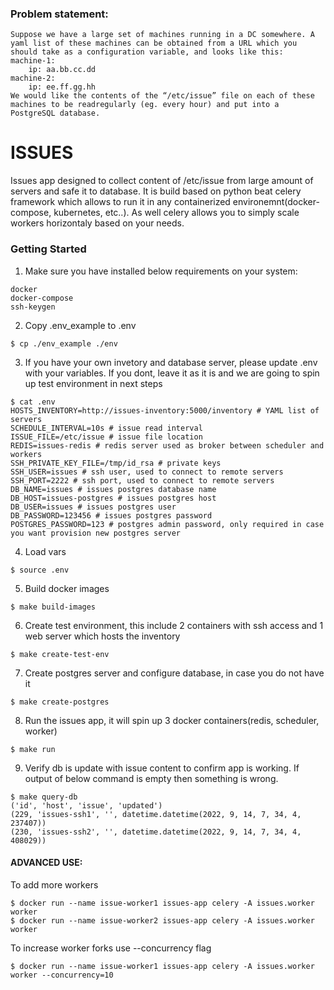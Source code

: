### Problem statement:

```
Suppose we have a large set of machines running in a DC somewhere. A yaml list of these machines can be obtained from a URL which you should take as a configuration variable, and looks like this:
machine-1:
	ip: aa.bb.cc.dd
machine-2:
	ip: ee.ff.gg.hh
We would like the contents of the “/etc/issue” file on each of these machines to be readregularly (eg. every hour) and put into a PostgreSQL database.
```

# ISSUES
Issues app designed to collect content of /etc/issue from large amount of servers and safe it to database. It is build based on python beat celery framework which allows to run it in any containerized environemnt(docker-compose, kubernetes, etc..). As well celery allows you to simply scale workers horizontaly based on your needs.

### Getting Started
1. Make sure you have installed below requirements on your system:
```
docker
docker-compose
ssh-keygen
```

2. Copy .env_example to .env
```
$ cp ./env_example ./env
```

3. If you have your own invetory and database server, please update .env with your variables. If you dont, leave it as it is and we are going to spin up test environment in next steps
```
$ cat .env
HOSTS_INVENTORY=http://issues-inventory:5000/inventory # YAML list of servers
SCHEDULE_INTERVAL=10s # issue read interval
ISSUE_FILE=/etc/issue # issue file location
REDIS=issues-redis # redis server used as broker between scheduler and workers
SSH_PRIVATE_KEY_FILE=/tmp/id_rsa # private keys
SSH_USER=issues # ssh user, used to connect to remote servers
SSH_PORT=2222 # ssh port, used to connect to remote servers
DB_NAME=issues # issues postgres database name
DB_HOST=issues-postgres # issues postgres host 
DB_USER=issues # issues postgres user
DB_PASSWORD=123456 # issues postgres password
POSTGRES_PASSWORD=123 # postgres admin password, only required in case you want provision new postgres server
```

4. Load vars
```
$ source .env
```

5. Build docker images
```
$ make build-images
```

6. Create test environment, this include 2 containers with ssh access and 1 web server which hosts the inventory
```
$ make create-test-env
```

7. Create postgres server and configure database, in case you do not have it
```
$ make create-postgres
```

8. Run the issues app, it will spin up 3 docker containers(redis, scheduler, worker)
```
$ make run
```

9. Verify db is update with issue content to confirm app is working. If output of below command is empty then something is wrong.
```
$ make query-db
('id', 'host', 'issue', 'updated')
(229, 'issues-ssh1', '', datetime.datetime(2022, 9, 14, 7, 34, 4, 237407))
(230, 'issues-ssh2', '', datetime.datetime(2022, 9, 14, 7, 34, 4, 408029))
```


#### ADVANCED USE:
To add more workers
```
$ docker run --name issue-worker1 issues-app celery -A issues.worker worker
$ docker run --name issue-worker2 issues-app celery -A issues.worker worker
```

To increase worker forks use --concurrency flag
```
$ docker run --name issue-worker1 issues-app celery -A issues.worker worker --concurrency=10
```
